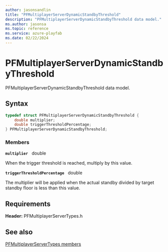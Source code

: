 ```yaml
---
author: jasonsandlin
title: "PFMultiplayerServerDynamicStandbyThreshold"
description: "PFMultiplayerServerDynamicStandbyThreshold data model."
ms.author: jasonsa
ms.topic: reference
ms.service: azure-playfab
ms.date: 02/22/2024
---
```


# PFMultiplayerServerDynamicStandbyThreshold  

PFMultiplayerServerDynamicStandbyThreshold data model.  

## Syntax  
  
```cpp
typedef struct PFMultiplayerServerDynamicStandbyThreshold {  
    double multiplier;  
    double triggerThresholdPercentage;  
} PFMultiplayerServerDynamicStandbyThreshold;  
```
  
### Members  
  
**`multiplier`** &nbsp; double  
  
When the trigger threshold is reached, multiply by this value.
  
**`triggerThresholdPercentage`** &nbsp; double  
  
The multiplier will be applied when the actual standby divided by target standby floor is less than this value.
  
  
## Requirements  
  
**Header:** PFMultiplayerServerTypes.h
  
## See also  
[PFMultiplayerServerTypes members](../pfmultiplayerservertypes_members.md)  

  
  
